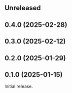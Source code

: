 <!-- Learn how to maintain this file at https://github.com/WordPress/gutenberg/tree/HEAD/packages#maintaining-changelogs. -->

## Unreleased

## 0.4.0 (2025-02-28)

## 0.3.0 (2025-02-12)

## 0.2.0 (2025-01-29)

## 0.1.0 (2025-01-15)

Initial release.
